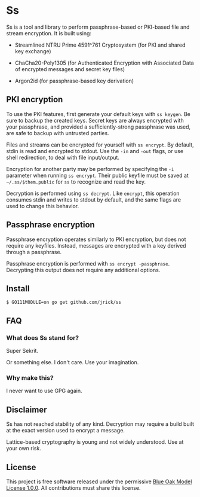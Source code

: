 # Ss

Ss is a tool and library to perform passphrase-based or PKI-based file and
stream encryption.  It is built using:

* Streamlined NTRU Prime 4591^761 Cryptosystem (for PKI and shared key exchange)

* ChaCha20-Poly1305 (for Authenticated Encryption with Associated Data of encrypted
  messages and secret key files)

* Argon2id (for passphrase-based key derivation)

## PKI encryption

To use the PKI features, first generate your default keys with `ss keygen`.
Be sure to backup the created keys.  Secret keys are always encrypted with your
passphrase, and provided a sufficiently-strong passphrase was used, are safe to
backup with untrusted parties.

Files and streams can be encrypted for yourself with `ss encrypt`.  By default,
stdin is read and encrypted to stdout.  Use the `-in` and `-out` flags, or use
shell redirection, to deal with file input/output.

Encryption for another party may be performed by specifying the `-i` parameter
when running `ss encrypt`.  Their public keyfile must be saved at
`~/.ss/$them.public` for `ss` to recognize and read the key.

Decryption is performed using `ss decrypt`.  Like `encrypt`, this operation
consumes stdin and writes to stdout by default, and the same flags are used to
change this behavior.

## Passphrase encryption

Passphrase encryption operates similarly to PKI encryption, but does not require
any keyfiles.  Instead, messages are encrypted with a key derived through a
passphrase.

Passphrase encryption is performed with `ss encrypt -passphrase`.  Decrypting
this output does not require any additional options.

## Install

```
$ GO111MODULE=on go get github.com/jrick/ss
```

## FAQ

### What does Ss stand for?

Super Sekrit.

Or something else.  I don't care.  Use your imagination.

### Why make this?

I never want to use GPG again.

## Disclaimer

Ss has not reached stability of any kind.  Decryption may require a build built at
the exact version used to encrypt a message.

Lattice-based cryptography is young and not widely understood.  Use at your own risk.

## License

This project is free software released under the permissive
[Blue Oak Model License 1.0.0](https://blueoakcouncil.org/license/1.0.0).  All
contributions must share this license.
